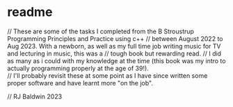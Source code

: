# readme

// These are some of the tasks I completed from the B Stroustrup Programming Principles and Practice using c++
// between August 2022 to Aug 2023.  With a newborn, as well as my full time job writing music for TV and lecturing in music, this was a
// tough book but rewarding read. 
// I did as many as i could with my knowledge at the time (this book was my intro to actually programming properly at the age of 39!).  
// I'll probably revisit these at some point as I have since written some proper software and have learnt more "on the job". 

// RJ Baldwin 2023

 

